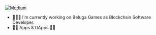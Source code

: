 ###



[![Medium](https://img.shields.io/badge/medium-kemaleb-brightgreen)](https://kemaleb.medium.com)

- 👨🏽‍💻 I’m currently working on Beluga Games as Blockchain Software Developer.
- 🦾🚀 Apps & DApps 🦦💙


